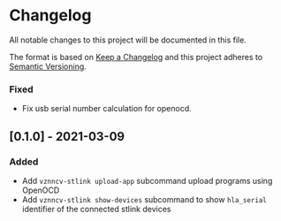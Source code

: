 # Changelog
All notable changes to this project will be documented in this file.

The format is based on [Keep a Changelog](http://keepachangelog.com/en/1.0.0/)
and this project adheres to [Semantic Versioning](http://semver.org/spec/v2.0.0.html).

### Fixed
- Fix usb serial number calculation for openocd.

## [0.1.0] - 2021-03-09
### Added
- Add `vznncv-stlink upload-app` subcommand upload programs using OpenOCD
- Add `vznncv-stlink show-devices` subcommand to show `hla_serial` identifier
  of the connected stlink devices
